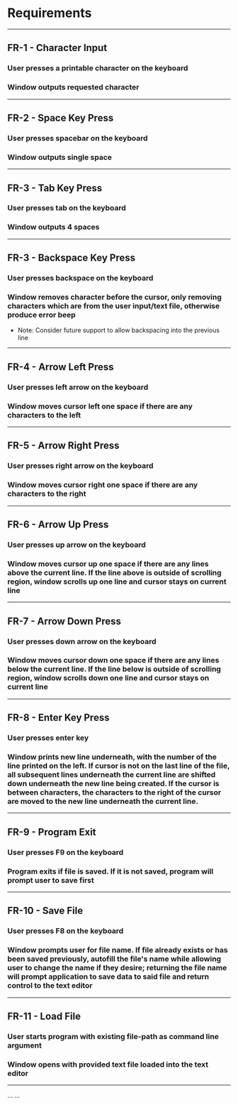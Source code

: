 # Requirements

---
## FR-1 - Character Input
### User presses a printable character on the keyboard
### Window outputs requested character
---
## FR-2 - Space Key Press
### User presses spacebar on the keyboard
### Window outputs single space
---
## FR-3 - Tab Key Press
### User presses tab on the keyboard
### Window outputs 4 spaces
---
## FR-3 - Backspace Key Press
### User presses backspace on the keyboard
### Window removes character before the cursor, only removing characters which are from the user input/text file, otherwise produce error beep
- Note: Consider future support to allow backspacing into the previous line
---
## FR-4 - Arrow Left Press
### User presses left arrow on the keyboard
### Window moves cursor left one space if there are any characters to the left
---
## FR-5 - Arrow Right Press
### User presses right arrow on the keyboard
### Window moves cursor right one space if there are any characters to the right
---
## FR-6 - Arrow Up Press
### User presses up arrow on the keyboard
### Window moves cursor up one space if there are any lines above the current line. If the line above is outside of scrolling region, window scrolls up one line and cursor stays on current line
---
## FR-7 - Arrow Down Press
### User presses down arrow on the keyboard
### Window moves cursor down one space if there are any lines below the current line. If the line below is outside of scrolling region, window scrolls down one line and cursor stays on current line
---
## FR-8 - Enter Key Press
### User presses enter key
### Window prints new line underneath, with the number of the line printed on the left. If cursor is not on the last line of the file, all subsequent lines underneath the current line are shifted down underneath the new line being created. If the cursor is between characters, the characters to the right of the cursor are moved to the new line underneath the current line.
---
## FR-9 - Program Exit
### User presses F9 on the keyboard
### Program exits if file is saved. If it is not saved, program will prompt user to save first
---
## FR-10 - Save File
### User presses F8 on the keyboard
### Window prompts user for file name. If file already exists or has been saved previously, autofill the file's name while allowing user to change the name if they desire; returning the file name will prompt application to save data to said file and return control to the text editor
---
## FR-11 - Load File
### User starts program with existing file-path as command line argument
### Window opens with provided text file loaded into the text editor
---
...
...
